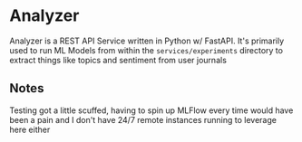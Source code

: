 # Analyzer

Analyzer is a REST API Service written in Python w/ FastAPI. It's primarily used to run ML Models from within the `services/experiments` directory to extract things like topics and sentiment from user journals

## Notes

Testing got a little scuffed, having to spin up MLFlow every time would have been a pain and I don't have 24/7 remote instances running to leverage here either